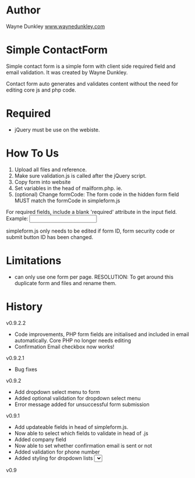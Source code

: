 Author
==========================
Wayne Dunkley
www.waynedunkley.com


Simple ContactForm
==========================

Simple contact form is a simple form with client side required field and email validation. It was created by Wayne Dunkley. 

Contact form auto generates and validates content without the need for editing core js and php code.


Required
==========================
* jQuery must be use on the webiste.


How To Us
==========================
1. Upload all files and reference.
2. Make sure validation.js is called after the jQuery script.
3. Copy form into website
4. Set variables in the head of mailform.php. ie. 
5. (optional) Change formCode: The form code in the hidden form field MUST match the formCode in simpleform.js

For required fields, include a blank 'required' attribute in the input field.
Example: <input type="text" name="name" id="form-name" required>

simpleform.js only needs to be edited if form ID, form security code or submit button ID has been changed.


Limitations
==========================
- can only use one form per page. RESOLUTION: To get around this duplicate form and files and rename them.


History
==========================

v0.9.2.2
 - Code improvements, PHP form fields are initialised and included in email automatically. Core PHP no longer needs editing
 - Confirmation Email checkbox now works!

v0.9.2.1
 - Bug fixes

v0.9.2
 - Add dropdown select menu to form
 - Added optional validation for dropdown select menu
 - Error message added for unsuccessful form submission

v0.9.1
 - Add updateable fields in head of simpleform.js. 
 - Now able to select which fields to validate in head of .js
 - Added company field
 - Now able to set whether confirmation email is sent or not
 - Added validation for phone number
 - Added styling for dropdown lists <select>

v0.9